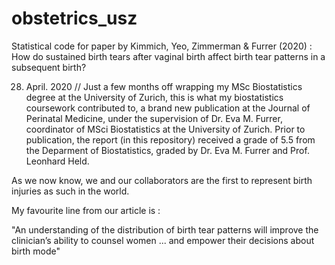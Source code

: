 # obstetrics_usz
Statistical code for paper by Kimmich, Yeo, Zimmerman &amp; Furrer (2020) : How do sustained birth tears after vaginal birth affect birth tear patterns in a subsequent birth?

28. April. 2020 //
Just a few months off wrapping my MSc Biostatistics degree at the University of Zurich, this is what my biostatistics coursework contributed to, a brand new publication at the Journal of Perinatal Medicine, under the supervision of Dr. Eva M. Furrer, coordinator of MSci Biostatistics at the University of Zurich. Prior to publication, the report (in this repository) received a grade of 5.5 from the Deparment of Biostatistics, graded by Dr. Eva M. Furrer and Prof. Leonhard Held.

As we now know, we and our collaborators are the first to represent birth injuries as such in the world. 

My favourite line from our article is :

"An understanding of the distribution of birth tear patterns will improve the clinician’s ability to counsel women ... and empower their decisions about birth mode" 
